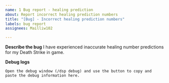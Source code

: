 ```yaml
---
name: 1 Bug report - healing prediction
about: Report incorrect healing prediction numbers
title: "[Bug] - Incorrect healing prediction numbers"
labels: bug report
assignees: Mailliw102

---
```


**Describe the bug**
I have experienced inaccurate healing number predictions for my Death Strike in game.

**Debug logs**
```
Open the debug window (/dsp debug) and use the button to copy and paste the debug information here.
```
